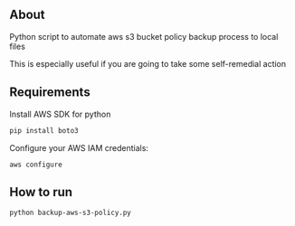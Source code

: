 ## About

Python script to automate aws s3 bucket policy backup process to local files

This is especially useful if you are going to take some self-remedial action

## Requirements

Install AWS SDK for python

```python
pip install boto3
```

Configure your AWS IAM credentials:

`aws configure` 

## How to run

`python backup-aws-s3-policy.py`